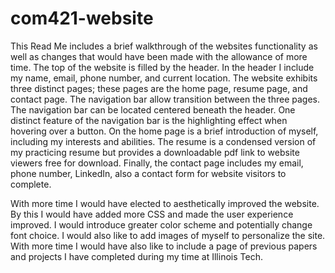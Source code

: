 # com421-website

This Read Me includes a brief walkthrough of the websites functionality as well as changes that would have been made with the allowance of more time.  The top of the website is filled by the header.  In the header I include my name, email, phone number, and current location. The website exhibits three distinct pages; these pages are the home page, resume page, and contact page. The navigation bar allow transition between the three pages.   The navigation bar can be located centered beneath the header.  One distinct feature of the navigation bar is the highlighting effect when hovering over a button.  On the home page is a brief introduction of myself, including my interests and abilities.  The resume is a condensed version of my practicing resume but provides a downloadable pdf link to website viewers free for download.  Finally, the contact page includes my email, phone number, LinkedIn, also a contact form for website visitors to complete.  

With more time I would have elected to aesthetically improved the website.  By this I would have added more CSS and made the user experience improved.  I would introduce greater color scheme and potentially change font choice.  I would also like to add images of myself to personalize the site.  With more time I would have also like to include a page of previous papers and projects I have completed during my time at Illinois Tech. 
